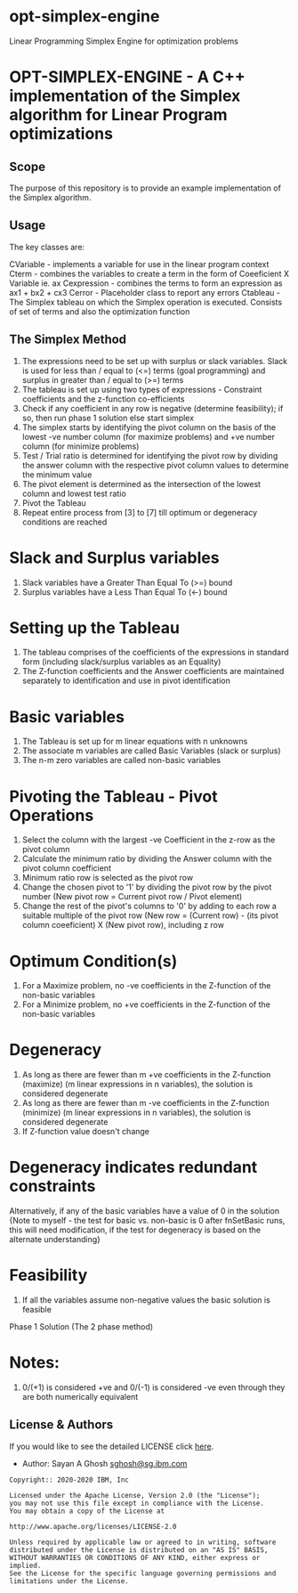 # opt-simplex-engine
Linear Programming Simplex Engine for optimization problems

<!-- This should be the location of the title of the repository, normally the short name -->
# OPT-SIMPLEX-ENGINE - A C++ implementation of the Simplex algorithm for Linear Program optimizations

<!-- Build Status, is a great thing to have at the top of your repository, it shows that you take your CI/CD as first class citizens -->
<!-- [![Build Status](https://travis-ci.org/jjasghar/ibm-cloud-cli.svg?branch=master)](https://travis-ci.org/jjasghar/ibm-cloud-cli) -->

<!-- Not always needed, but a scope helps the user understand in a short sentance like below, why this repo exists -->
## Scope

The purpose of this repository is to provide an example implementation of the Simplex algorithm.


<!-- A more detailed Usage or detailed explaination of the repository here -->
## Usage

The key classes are:

CVariable - implements a variable for use in the linear program context
Cterm - combines the variables to create a term in the form of Coeeficient X Variable ie. ax
Cexpression - combines the terms to form an expression as ax1 + bx2 + cx3
Cerror - Placeholder class to report any errors
Ctableau - The Simplex tableau on which the Simplex operation is executed. Consists of set of terms and also the optimization function

## The Simplex Method

1. The expressions need to be set up with surplus or slack variables. Slack is used for less than / equal to (<=) terms (goal programming) and surplus in greater than / equal to (>=) terms
2. The tableau is set up using two types of expressions - Constraint coefficients and the z-function co-efficients
3. Check if any coefficient in any row is negative (determine feasibility); if so, then run phase 1 solution else start simplex
4. The simplex starts by identifying the pivot column on the basis of the lowest -ve number column (for maximize problems) and +ve number column (for minimize problems)
5. Test / Trial ratio is determined for identifying the pivot row by dividing the answer column with the respective pivot column values to determine the minimum value
6. The pivot element is determined as the intersection of the lowest column and lowest test ratio
7. Pivot the Tableau
8. Repeat entire process from [3] to [7] till optimum or degeneracy conditions are reached


# Slack and Surplus variables
1. Slack variables have a Greater Than Equal To (>=) bound
2. Surplus variables have a Less Than Equal To (<-) bound

# Setting up the Tableau

1. The tableau comprises of the coefficients of the expressions in standard form (including slack/surplus variables as an Equality)
2. The Z-function coefficients and the Answer coefficients are maintained separately to identification and use in pivot identification


# Basic variables

1. The Tableau is set up for m linear equations with n unknowns
2. The associate m variables are called Basic Variables (slack or surplus)
3. The n-m zero variables are called non-basic variables


# Pivoting the Tableau - Pivot Operations

1. Select the column with the largest -ve Coefficient in the z-row as the pivot column
2. Calculate the minimum ratio by dividing the Answer column with the pivot column coefficient
3. Minimum ratio row is selected as the pivot row 
4. Change the chosen pivot to '1' by dividing the pivot row by the pivot number (New pivot row = Current pivot row / Pivot element)
5. Change the rest of the pivot's columns to '0' by adding to each row a suitable multiple of the pivot row (New row = (Current row) - (its pivot column coeeficient) X (New pivot row), including z row

# Optimum Condition(s)

1. For a Maximize problem, no -ve coefficients in the Z-function of the non-basic variables
2. For a Minimize problem, no +ve coefficients in the Z-function of the non-basic variables

# Degeneracy

1. As long as there are fewer than m +ve coefficients in the Z-function (maximize) (m linear expressions in n variables), the solution is considered degenerate
2. As long as there are fewer than m -ve coefficients in the Z-function (minimize) (m linear expressions in n variables), the solution is considered degenerate
3. If Z-function value doesn't change

# Degeneracy indicates redundant constraints

Alternatively, if any of the basic variables have a value of 0 in the solution {Note to myself - the test for basic vs. non-basic is 0 after fnSetBasic runs, this will need modification, if the test for degeneracy is based on the alternate understanding}

# Feasibility

1. If all the variables assume non-negative values the basic solution is feasible

Phase 1 Solution (The 2 phase method)


# Notes:

1. 0/(+1) is considered +ve and 0/(-1) is considered -ve even through they are both numerically equivalent



<!-- License and Authors is optional here, but gives you the ability to highlight who is involed in the project -->
## License & Authors

If you would like to see the detailed LICENSE click [here](LICENSE).

- Author: Sayan A Ghosh <sghosh@sg.ibm.com>

```text
Copyright:: 2020-2020 IBM, Inc

Licensed under the Apache License, Version 2.0 (the "License");
you may not use this file except in compliance with the License.
You may obtain a copy of the License at

http://www.apache.org/licenses/LICENSE-2.0

Unless required by applicable law or agreed to in writing, software
distributed under the License is distributed on an "AS IS" BASIS,
WITHOUT WARRANTIES OR CONDITIONS OF ANY KIND, either express or implied.
See the License for the specific language governing permissions and
limitations under the License.
```
